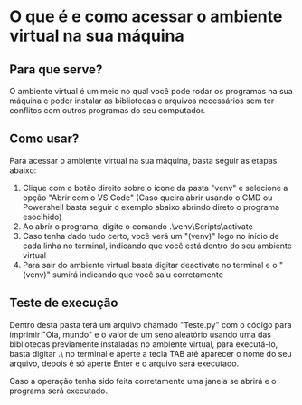 # O que é e como acessar o ambiente virtual na sua máquina

## Para que serve?
O ambiente virtual é um meio no qual você pode rodar os programas na sua máquina e poder instalar as bibliotecas e arquivos necessários sem ter conflitos com outros programas do seu computador.

## Como usar?
Para acessar o ambiente virtual na sua máquina, basta seguir as etapas abaixo:
1. Clique com o botão direito sobre o ícone da pasta "venv" e selecione a opção "Abrir com o VS Code" (Caso queira abrir usando o CMD ou Powershell basta seguir o exemplo abaixo abrindo direto o programa esoclhido)
2. Ao abrir o programa, digite o comando .\venv\Scripts\activate
3. Caso tenha dado tudo certo, você verá um "(venv)" logo no início de cada linha no terminal, indicando que você está dentro do seu ambiente virtual
4. Para sair do ambiente virtual basta digitar deactivate no terminal e o "(venv)" sumirá indicando que você saiu corretamente

## Teste de execução
Dentro desta pasta terá um arquivo chamado "Teste.py" com o código para imprimir "Ola, mundo" e o valor de um seno aleatório usando uma das bibliotecas previamente instaladas no ambiente virtual, para executá-lo, basta digitar .\ no terminal e aperte a tecla TAB até aparecer o nome do seu arquivo, depois é só aperte Enter e o arquivo será executado.

Caso a operação tenha sido feita corretamente uma janela se abrirá e o programa será executado.